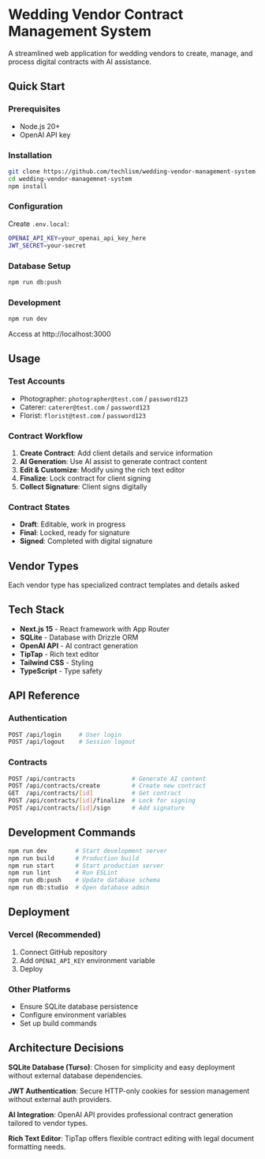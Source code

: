# Wedding Vendor Contract Management System

A streamlined web application for wedding vendors to create, manage, and process digital contracts with AI assistance.

## Quick Start

### Prerequisites

-   Node.js 20+
-   OpenAI API key

### Installation

```bash
git clone https://github.com/techlism/wedding-vendor-management-system.git
cd wedding-vendor-managemnet-system
npm install
```

### Configuration

Create `.env.local`:

```bash
OPENAI_API_KEY=your_openai_api_key_here
JWT_SECRET=your-secret
```

### Database Setup

```bash
npm run db:push
```

### Development

```bash
npm run dev
```

Access at http://localhost:3000

## Usage

### Test Accounts

-   Photographer: `photographer@test.com` / `password123`
-   Caterer: `caterer@test.com` / `password123`
-   Florist: `florist@test.com` / `password123`

### Contract Workflow

1. **Create Contract**: Add client details and service information
2. **AI Generation**: Use AI assist to generate contract content
3. **Edit & Customize**: Modify using the rich text editor
4. **Finalize**: Lock contract for client signing
5. **Collect Signature**: Client signs digitally

### Contract States

-   **Draft**: Editable, work in progress
-   **Final**: Locked, ready for signature
-   **Signed**: Completed with digital signature

## Vendor Types

Each vendor type has specialized contract templates and details asked

## Tech Stack

-   **Next.js 15** - React framework with App Router
-   **SQLite** - Database with Drizzle ORM
-   **OpenAI API** - AI contract generation
-   **TipTap** - Rich text editor
-   **Tailwind CSS** - Styling
-   **TypeScript** - Type safety

## API Reference

### Authentication

```bash
POST /api/login     # User login
POST /api/logout    # Session logout
```

### Contracts

```bash
POST /api/contracts                # Generate AI content
POST /api/contracts/create         # Create new contract
GET  /api/contracts/[id]           # Get contract
POST /api/contracts/[id]/finalize  # Lock for signing
POST /api/contracts/[id]/sign      # Add signature
```

## Development Commands

```bash
npm run dev        # Start development server
npm run build      # Production build
npm run start      # Start production server
npm run lint       # Run ESLint
npm run db:push    # Update database schema
npm run db:studio  # Open database admin
```

## Deployment

### Vercel (Recommended)

1. Connect GitHub repository
2. Add `OPENAI_API_KEY` environment variable
3. Deploy

### Other Platforms

-   Ensure SQLite database persistence
-   Configure environment variables
-   Set up build commands

## Architecture Decisions

**SQLite Database (Turso)**: Chosen for simplicity and easy deployment without external database dependencies.

**JWT Authentication**: Secure HTTP-only cookies for session management without external auth providers.

**AI Integration**: OpenAI API provides professional contract generation tailored to vendor types.

**Rich Text Editor**: TipTap offers flexible contract editing with legal document formatting needs.
